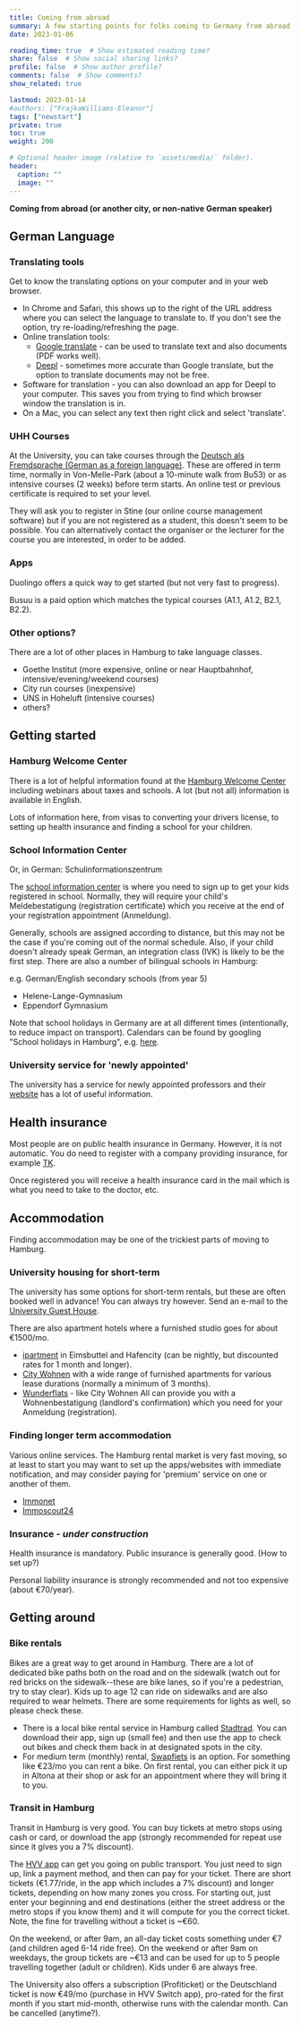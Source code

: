```yaml
---
title: Coming from abroad
summary: A few starting points for folks coming to Germany from abroad, including digital translation tools, the school information center in Hamburg, insurance, finding accommodation, and getting around.  Most of these are specific to Hamburg, Germany.
date: 2023-01-06

reading_time: true  # Show estimated reading time?
share: false  # Show social sharing links?
profile: false  # Show author profile?
comments: false  # Show comments?
show_related: true

lastmod: 2023-01-14
#authors: ["FrajkaWilliams-Eleanor"]
tags: ["newstart"]
private: true
toc: true
weight: 200

# Optional header image (relative to `assets/media/` folder).
header:
  caption: ""
  image: ""
---
```



**Coming from abroad (or another city, or non-native German speaker)**




## German Language

### Translating tools

Get to know the translating options on your computer and in your web browser.  
- In Chrome and Safari, this shows up to the right of the URL address where you can select the language to translate to.  If you don't see the option, try re-loading/refreshing the page.
- Online translation tools: 
	- [Google translate](https://translate.google.com) - can be used to translate text and also documents (PDF works well).
	- [Deepl](https://www.deepl.com/translator) - sometimes more accurate than Google translate, but the option to translate documents may not be free.
- Software for translation - you can also download an app for Deepl to your computer.  This saves you from trying to find which browser window the translation is in.
- On a Mac, you can select any text then right click and select 'translate'.

### UHH Courses

At the University, you can take courses through the [Deutsch als Fremdsprache (German as a foreign language)](https://www.uni-hamburg.de/sprachenzentrum/daf.html).  These are offered in term time, normally in Von-Melle-Park (about a 10-minute walk from Bu53) or as intensive courses (2 weeks) before term starts.  An online test or previous certificate is required to set your level.

They will ask you to register in Stine (our online course management software) but if you are not registered as a student, this doesn't seem to be possible.  You can alternatively contact the organiser or the lecturer for the course you are interested, in order to be added.

### Apps

Duolingo offers a quick way to get started (but not very fast to progress).

Busuu is a paid option which matches the typical courses (A1.1, A1.2, B2.1, B2.2).

### Other  options?

There are a lot of other places in Hamburg to take language classes. 
- Goethe Institut (more expensive, online or near Hauptbahnhof, intensive/evening/weekend courses)
- City run courses (inexpensive)
- UNS in Hoheluft (intensive courses)
- others?


## Getting started

### Hamburg Welcome Center

There is a lot of helpful information found at the [Hamburg Welcome Center](https://www.hamburg.com/welcome/hwc/) including webinars about taxes and schools.  A lot (but not all) information is available in English.

Lots of information here, from visas to converting your drivers license, to setting up health insurance and finding a school for your children.

### School Information Center 

Or, in German: Schulinformationszentrum

The [school information center](https://welcome.hamburg.de/schule/4591016/siz/) is where you need to sign up to get your kids registered in school.  Normally, they will require your child's Meldebestatigung (registration certificate) which you receive at the end of your registration appointment (Anmeldung).

Generally, schools are assigned according to distance, but this may not be the case if you're coming out of the normal schedule.  Also, if your child doesn't already speak German, an integration class (IVK) is likely to be the first step.  There are also a number of bilingual schools in Hamburg:

e.g. German/English secondary schools (from year 5)
- Helene-Lange-Gymnasium
- Eppendorf Gymnasium

Note that school holidays in Germany are at all different times (intentionally, to reduce impact on transport).  Calendars can be found by googling "School holidays in Hamburg", e.g. [here](https://www.holidays-info.com/germany/school-holidays/hamburg/).

### University service for 'newly appointed'

The university has a service for newly appointed professors and their [website](https://www.kus.uni-hamburg.de/en/themen/berufungen/neuberufene/service.html) has a lot of useful information.


## Health insurance

Most people are on public health insurance in Germany.  However, it is not automatic.  You do need to register with a company providing insurance, for example [TK](https://www.tk.de/en/tk-membership/become-a-member-2037070?tkmcg=30998037554_634110088065&tkkwg=e_30998037554_tk+insurance&wt_cc1=k%5Btk+insurance%5Dm%5Be%5Dn%5Bg%5Dc%5B634110088065%5Dp%5B%5Dd%5Bc%5Da%5B30998037554%5Dt%5Bkwd-313983497245%5D&gclid=Cj0KCQjwkqSlBhDaARIsAFJANkixR3XJqqYWutj5mzHL1JbxacvwvRAJpb96MJ9Bb-63DU8Gmed3KCkaAghaEALw_wcB&tkcm=ab).

Once registered you will receive a health insurance card in the mail which is what you need to take to the doctor, etc.

## Accommodation

Finding accommodation may be one of the trickiest parts of moving to Hamburg.

### University housing for short-term

The university has some options for short-term rentals, but these are often booked well in advance!  You can always try however.  Send an e-mail to the [University Guest House](http://www.gaestehaus-uni-hamburg.de/index.php/en).

There are also apartment hotels where a furnished studio goes for about €1500/mo.
- [ipartment](https://www.ipartment.de/standorte/hamburg/) in Eimsbuttel and Hafencity (can be nightly, but discounted rates for 1 month and longer).
- [City Wohnen](https://www.city-wohnen.de/moeblierte-wohnung-vermieten-hamburg/?gclid=Cj0KCQiAq5meBhCyARIsAJrtdr4oU5D4FCo068hWyBbhyJZs9truxMEHs97g5aekSkBQUhTPH3asEWkaAh0IEALw_wcB) with a wide range of furnished apartments for various lease durations (normally a minimum of 3 months).
- [Wunderflats](https://wunderflats.com/en/furnished-apartments/hamburg?gclid=Cj0KCQiAq5meBhCyARIsAJrtdr7uXoM1olOYvxthsghi6XBFiM6C3O-gkIvFAJPGNKxgoOxcLT7pLDYaAkKJEALw_wcB) - like City Wohnen
All can provide you with a Wohnenbestatigung (landlord's confirmation) which you need for your Anmeldung (registration).

### Finding longer term accommodation

Various online services.  The Hamburg rental market is very fast moving, so at least to start you may want to set up the apps/websites with immediate notification, and may consider paying for 'premium' service on one or another of them.

- [Immonet](https://www.immonet.de/)
- [Immoscout24](https://www.immobilienscout24.de/)

### Insurance - *under construction*

Health insurance is mandatory.  Public insurance is generally good.  (How to set up?)

Personal liability insurance is strongly recommended and not too expensive (about €70/year).


## Getting around

### Bike rentals 

Bikes are a great way to get around in Hamburg.  There are a lot of dedicated bike paths both on the road and on the sidewalk (watch out for red bricks on the sidewalk--these are bike lanes, so if you're a pedestrian, try to stay clear).  Kids up to age 12 can ride on sidewalks and are also required to wear helmets.  There are some requirements for lights as well, so please check these.

- There is a local bike rental service in Hamburg called [Stadtrad](https://stadtrad.hamburg.de/en/home/).  You can download their app, sign up (small fee) and then use the app to check out bikes and check them back in at designated spots in the city. 
- For medium term (monthly) rental, [Swapfiets](https://swapfiets.de/hamburg) is an option.  For something like €23/mo you can rent a bike.  On first rental, you can either pick it up in Altona at their shop or ask for an appointment where they will bring it to you.


### Transit in Hamburg

Transit in Hamburg is very good.  You can buy tickets at metro stops using cash or card, or download the app (strongly recommended for repeat use since it gives you a 7% discount).


The [HVV app](https://www.hvv.de/de/hvv-app) can get you going on public transport.  You just need to sign up, link a payment method, and then can pay for your ticket.  There are short tickets (€1.77/ride, in the app which includes a 7% discount) and longer tickets, depending on how many zones  you cross.  For starting out, just enter your beginning and end destinations (either the street address or the metro stops if you know them) and it will compute for you the correct ticket.  Note, the fine for travelling without a ticket is ~€60.

On the weekend, or after 9am, an all-day ticket costs something under €7 (and children aged 6-14 ride free).  On the weekend or after 9am on weekdays, the group tickets are ~€13 and can be used for up to 5 people travelling together (adult or children).  Kids under 6 are always free. 

The University also offers a subscription (Profiticket) or the Deutschland ticket is now €49/mo (purchase in HVV Switch app), pro-rated for the first month if you start mid-month, otherwise runs with the calendar month.  Can be cancelled (anytime?).  
